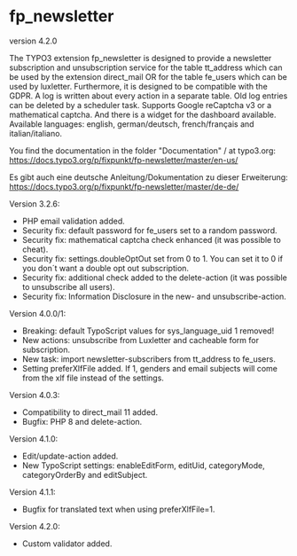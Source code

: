 # fp_newsletter

version 4.2.0

The TYPO3 extension fp_newsletter is designed to provide a newsletter subscription and unsubscription service for the 
table tt_address which can be used by the extension direct_mail OR for the table fe_users which can be used by luxletter. 
Furthermore, it is designed to be compatible with the GDPR. A log is written about every action in a separate table.
Old log entries can be deleted by a scheduler task.
Supports Google reCaptcha v3 or a mathematical captcha.
And there is a widget for the dashboard available.
Available languages: english, german/deutsch, french/français and italian/italiano.

You find the documentation in the folder "Documentation" / at typo3.org:
https://docs.typo3.org/p/fixpunkt/fp-newsletter/master/en-us/

Es gibt auch eine deutsche Anleitung/Dokumentation zu dieser Erweiterung:
https://docs.typo3.org/p/fixpunkt/fp-newsletter/master/de-de/


Version 3.2.6:
- PHP email validation added.
- Security fix: default password for fe_users set to a random password.
- Security fix: mathematical captcha check enhanced (it was possible to cheat).
- Security fix: settings.doubleOptOut set from 0 to 1. You can set it to 0 if you don´t want a double opt out subscription.
- Security fix: additional check added to the delete-action (it was possible to unsubscribe all users).
- Security fix: Information Disclosure in the  new- and unsubscribe-action.


Version 4.0.0/1:
- Breaking: default TypoScript values for sys_language_uid 1 removed!
- New actions: unsubscribe from Luxletter and cacheable form for subscription.
- New task: import newsletter-subscribers from tt_address to fe_users.
- Setting preferXlfFile added. If 1, genders and email subjects will come from the xlf file instead of the settings.

Version 4.0.3:
- Compatibility to direct_mail 11 added.
- Bugfix: PHP 8 and delete-action.

Version 4.1.0:
- Edit/update-action added.
- New TypoScript settings: enableEditForm, editUid, categoryMode, categoryOrderBy and editSubject.

Version 4.1.1:
- Bugfix for translated text when using preferXlfFile=1.

Version 4.2.0:
- Custom validator added.